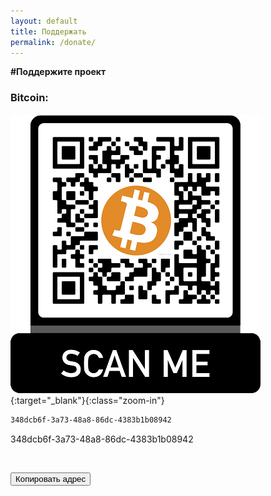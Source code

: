 ```yaml
---
layout: default
title: Поддержать
permalink: /donate/
---
```

<p><b>#Поддержите проект</b></p>

### Bitcoin:
[![Bitcoin QR-code](/images/donate/qr-codes/scan_btc.png "BTC QR-code")]({{site.baseurl}}/images/donate/qr-codes/btc.png "BTC QR-code"){:target="_blank"}{:class="zoom-in"}

```html
348dcb6f-3a73-48a8-86dc-4383b1b08942
```
<div id="code">348dcb6f-3a73-48a8-86dc-4383b1b08942</div>
<p class="buttons">
<br>
</p>
<button class="glo" id="copy">Копировать адрес</button>
